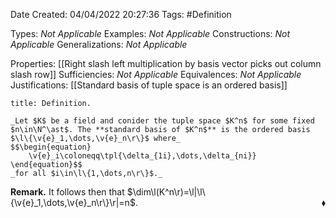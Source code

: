 <div class="topSpace"></div>

Date Created: 04/04/2022 20:27:36
Tags: #Definition

Types: _Not Applicable_
Examples: _Not Applicable_
Constructions: _Not Applicable_
Generalizations: _Not Applicable_

Properties: [[Right slash left multiplication by basis vector picks out column slash row]]
Sufficiencies: _Not Applicable_
Equivalences: _Not Applicable_
Justifications: [[Standard basis of tuple space is an ordered basis]]

``` ad-Definition
title: Definition.

_Let $K$ be a field and conider the tuple space $K^n$ for some fixed $n\in\N^\ast$. The **standard basis of $K^n$** is the ordered basis $\l\{\v{e}_1,\dots,\v{e}_n\r\}$ where_
$$\begin{equation}
    \v{e}_i\coloneqq\tpl{\delta_{1i},\dots,\delta_{ni}}
\end{equation}$$
_for all $i\in\l\{1,\dots,n\r\}$._

```

**Remark.** It follows then that $\dim\l(K^n\r)=\l|\l\{\v{e}_1,\dots,\v{e}_n\r\}\r|=n$.<span style="float:right;">$\blacklozenge$</span>
